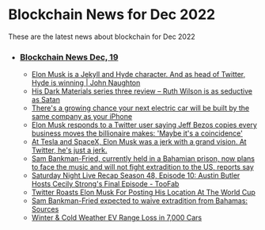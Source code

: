 # Blockchain News for Dec 2022
These are the latest news about blockchain for Dec 2022
- ### [Blockchain News Dec, 19](./19)
    - [Elon Musk is a Jekyll and Hyde character. And as head of Twitter, Hyde is winning | John Naughton](https://www.theguardian.com/commentisfree/2022/dec/18/elon-musk-is-jekyll-and-hyde-character-and-as-head-of-twitter-hyde-is-winning) 
    - [His Dark Materials series three review – Ruth Wilson is as seductive as Satan](https://www.theguardian.com/tv-and-radio/2022/dec/18/his-dark-materials-review-philip-pullman-trilogy-ruth-wilson) 
    - [There's a growing chance your next electric car will be built by the same company as your iPhone](https://www.businessinsider.com/foxconn-iphone-electric-cars-fisker-lordstown-volkswagen-2022-12) 
    - [Elon Musk responds to a Twitter user saying Jeff Bezos copies every business moves the billionaire makes: 'Maybe it's a coincidence'](https://www.businessinsider.com/musk-on-user-saying-jeff-bezos-copies-every-move-coincidence-2022-12) 
    - [At Tesla and SpaceX, Elon Musk was a jerk with a grand vision. At Twitter, he's just a jerk.](https://www.businessinsider.com/elon-musk-business-playbook-boss-visionary-jerk-spacex-tesla-twitter-2022-12) 
    - [Sam Bankman-Fried, currently held in a Bahamian prison, now plans to face the music and will not fight extradition to the US, reports say](https://www.businessinsider.com/sam-bankman-fried-not-resist-us-extradition-report-2022-12) 
    - [Saturday Night Live Recap Season 48, Episode 10: Austin Butler Hosts Cecily Strong's Final Episode - TooFab](https://toofab.com/2022/12/17/saturday-night-live-snl-recap-austin-butler-cecily-strong-last-episode/) 
    - [Twitter Roasts Elon Musk For Posting His Location At The World Cup](https://www.huffpost.com/entry/twitter-roasts-elon-musk-for-posting-his-location-at-the-world-cup_n_639f5090e4b0aeb2ace4e956) 
    - [Sam Bankman-Fried expected to waive extradition from Bahamas: Sources](https://abcnews.go.com/US/sam-bankman-fried-former-ftx-ceo-expected-waive/story?id=95499726) 
    - [Winter & Cold Weather EV Range Loss in 7,000 Cars](https://www.recurrentauto.com/research/winter-ev-range-loss) 
